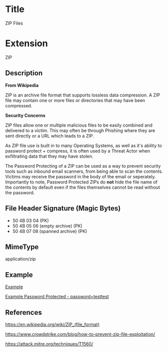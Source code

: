 # Title

ZIP Files

# Extension

ZIP

## Description

**From Wikipedia**

ZIP is an archive file format that supports lossless data compression. A ZIP file may contain one or more files or directories that may have been compressed. 

**Security Concerns**

ZIP files allow one or multiple malicious files to be easily combined and delivered to a victim. This may often be through Phishing where they are sent directly or a URL which leads to a ZIP.

As ZIP file use is built in to many Operating Systems, as well as it's ability to password protect + compress, it is often used by a Threat Actor when exfiltrating data that they may have stolen.

The Password Protecting of a ZIP can be used as a way to prevent security tools such as inbound email scanners, from being able to scan the contents. Victims may receive the password in the body of the email or seperately. Importantly to note, Password Protected ZIPs do **not** hide the file name of the contents by default even if the files themselves cannot be read without the password.

## File Header Signature (Magic Bytes)

- 50 4B 03 04 (PK)
- 50 4B 05 06 (empty archive) (PK)
- 50 4B 07 08 (spanned archive) (PK)
 


## MimeType

application/zip
## Example

[Example](/ExampleFiles//example.zip)

[Example Password Protected - password=testtest](/ExampleFiles//example_password_testtest.zip)

## References

https://en.wikipedia.org/wiki/ZIP_(file_format)

https://www.crowdstrike.com/blog/how-to-prevent-zip-file-exploitation/

https://attack.mitre.org/techniques/T1560/
